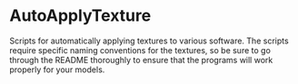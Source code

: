 # AutoApplyTexture
Scripts for automatically applying textures to various software. The scripts require specific naming conventions for the textures, so be sure to go through the README thoroughly to ensure that the programs will work properly for your models.
